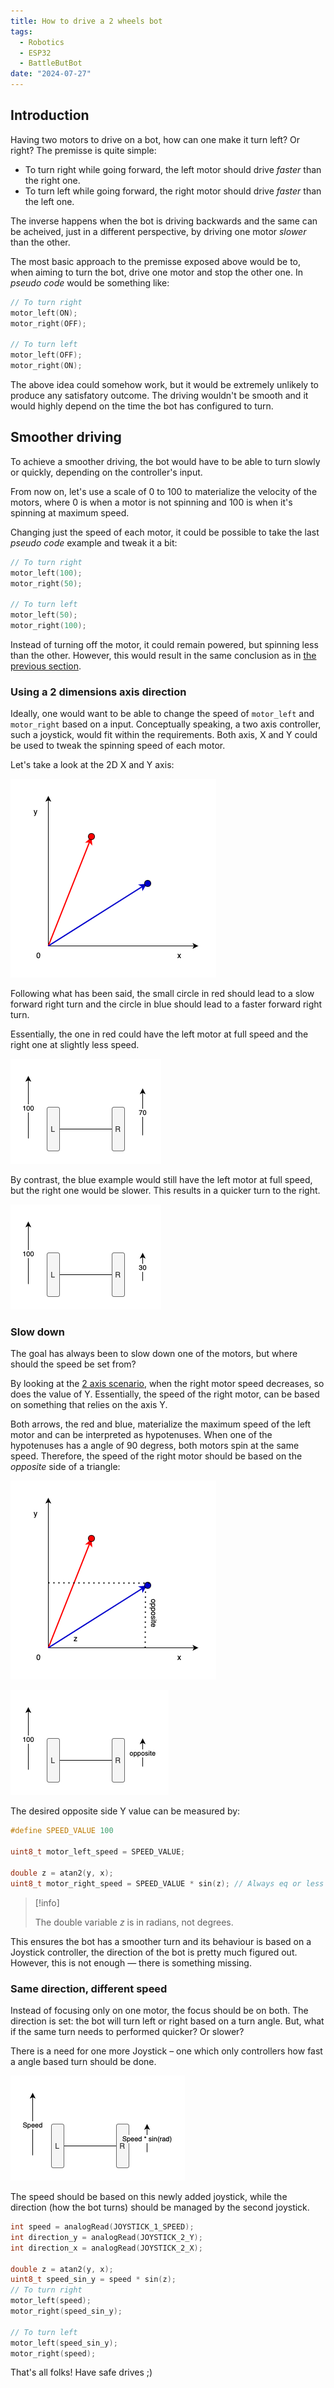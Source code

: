 ```yaml
---
title: How to drive a 2 wheels bot
tags:
  - Robotics
  - ESP32
  - BattleButBot
date: "2024-07-27"
---
```


## Introduction

Having two motors to drive on a bot, how can one make it turn left? Or right?
The premisse is quite simple:

- To turn right while going forward, the left motor should drive _faster_ than the right one.
- To turn left while going forward, the right motor should drive _faster_ than the left one.

The inverse happens when the bot is driving backwards and the same can be acheived, just in a different perspective, by driving one motor _slower_ than the other.

The most basic approach to the premisse exposed above would be to, when aiming to turn the bot, drive one motor and stop the other one. In _pseudo code_ would be something like:

```C
// To turn right
motor_left(ON);
motor_right(OFF);

// To turn left
motor_left(OFF);
motor_right(ON);
```

The above idea could somehow work, but it would be extremely unlikely to produce any satisfatory outcome. The driving wouldn't be smooth and it would highly depend on the time the bot has configured to turn.

## Smoother driving

To achieve a smoother driving, the bot would have to be able to turn slowly or quickly, depending on the controller's input.

From now on, let's use a scale of 0 to 100 to materialize the velocity of the motors, where 0 is when a motor is not spinning and 100 is when it's spinning at maximum speed.

Changing just the speed of each motor, it could be possible to take the last _pseudo code_ example and tweak it a bit:

```c
// To turn right
motor_left(100);
motor_right(50);

// To turn left
motor_left(50);
motor_right(100);
```

Instead of turning off the motor, it could remain powered, but spinning less than the other. However, this would result in the same conclusion as in [the previous section](#introduction).

### Using a 2 dimensions axis direction

Ideally, one would want to be able to change the speed of `motor_left` and `motor_right` based on a input. Conceptually speaking, a two axis controller, such a joystick, would fit within the requirements. Both axis, X and Y could be used to tweak the spinning speed of each motor.

Let's take a look at the 2D X and Y axis:

![2D axis](../img/Axis2d.png)

Following what has been said, the small circle in red should lead to a slow forward right turn and the circle in blue should lead to a faster forward right turn.

Essentially, the one in red could have the left motor at full speed and the right one at slightly less speed.

![AxisRedExample](../img/AxisRedExampleTurn.png)

By contrast, the blue example would still have the left motor at full speed, but the right one would be slower. This results in a quicker turn to the right.

![Axis Blue Example](../img/AxisBlueExample.png)

### Slow down

The goal has always been to slow down one of the motors, but where should the speed be set from?

By looking at the [2 axis scenario](#using-a-2-dimensions-axis-direction), when the right motor speed decreases, so does the value of Y. Essentially, the speed of the right motor, can be based on something that relies on the axis Y.

Both arrows, the red and blue, materialize the maximum speed of the left motor and can be interpreted as hypotenuses. When one of the hypotenuses has a angle of 90 degress, both motors spin at the same speed. Therefore, the speed of the right motor should be based on the _opposite_ side of a triangle:

![Opposite side of the triangle](../img/OppositeAxis.png)

![Opposite site turn](../img/SpeedOpposite.png)

The desired opposite side Y value can be measured by:

```c
#define SPEED_VALUE 100

uint8_t motor_left_speed = SPEED_VALUE;

double z = atan2(y, x);
uint8_t motor_right_speed = SPEED_VALUE * sin(z); // Always eq or less than 100
```

> [!info]
>
> The double variable _z_ is in radians, not degrees.

This ensures the bot has a smoother turn and its behaviour is based on a Joystick controller, the direction of the bot is pretty much figured out. However, this is not enough — there is something missing.

### Same direction, different speed

Instead of focusing only on one motor, the focus should be on both. The direction is set: the bot will turn left or right based on a turn angle. But, what if the same turn needs to performed quicker? Or slower?

There is a need for one more Joystick – one which only controllers how fast a angle based turn should be done.

![Rad Speed Example](../img/AxisRadSpeedBased.png)

The speed should be based on this newly added joystick, while the direction (how the bot turns) should be managed by the second joystick.

```c
int speed = analogRead(JOYSTICK_1_SPEED);
int direction_y = analogRead(JOYSTICK_2_Y);
int direction_x = analogRead(JOYSTICK_2_X);

double z = atan2(y, x);
uint8_t speed_sin_y = speed * sin(z);
// To turn right
motor_left(speed);
motor_right(speed_sin_y);

// To turn left
motor_left(speed_sin_y);
motor_right(speed);
```

That's all folks! Have safe drives ;)

